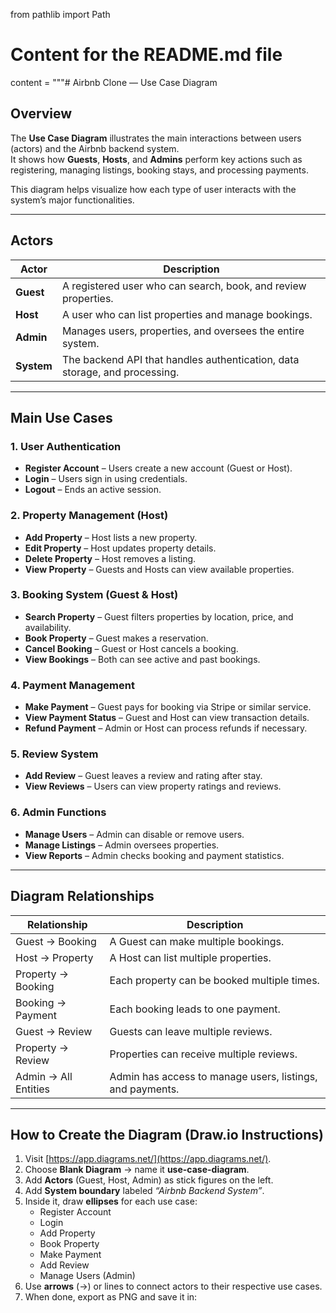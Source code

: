 from pathlib import Path

# Content for the README.md file
content = """# Airbnb Clone — Use Case Diagram

## Overview
The **Use Case Diagram** illustrates the main interactions between users (actors) and the Airbnb backend system.  
It shows how **Guests**, **Hosts**, and **Admins** perform key actions such as registering, managing listings, booking stays, and processing payments.

This diagram helps visualize how each type of user interacts with the system’s major functionalities.

---

## Actors

| Actor | Description |
|--------|--------------|
| **Guest** | A registered user who can search, book, and review properties. |
| **Host** | A user who can list properties and manage bookings. |
| **Admin** | Manages users, properties, and oversees the entire system. |
| **System** | The backend API that handles authentication, data storage, and processing. |

---

## Main Use Cases

### 1. User Authentication
- **Register Account** – Users create a new account (Guest or Host).
- **Login** – Users sign in using credentials.
- **Logout** – Ends an active session.

### 2. Property Management (Host)
- **Add Property** – Host lists a new property.
- **Edit Property** – Host updates property details.
- **Delete Property** – Host removes a listing.
- **View Property** – Guests and Hosts can view available properties.

### 3. Booking System (Guest & Host)
- **Search Property** – Guest filters properties by location, price, and availability.
- **Book Property** – Guest makes a reservation.
- **Cancel Booking** – Guest or Host cancels a booking.
- **View Bookings** – Both can see active and past bookings.

### 4. Payment Management
- **Make Payment** – Guest pays for booking via Stripe or similar service.
- **View Payment Status** – Guest and Host can view transaction details.
- **Refund Payment** – Admin or Host can process refunds if necessary.

### 5. Review System
- **Add Review** – Guest leaves a review and rating after stay.
- **View Reviews** – Users can view property ratings and reviews.

### 6. Admin Functions
- **Manage Users** – Admin can disable or remove users.
- **Manage Listings** – Admin oversees properties.
- **View Reports** – Admin checks booking and payment statistics.

---

## Diagram Relationships

| Relationship | Description |
|---------------|--------------|
| Guest → Booking | A Guest can make multiple bookings. |
| Host → Property | A Host can list multiple properties. |
| Property → Booking | Each property can be booked multiple times. |
| Booking → Payment | Each booking leads to one payment. |
| Guest → Review | Guests can leave multiple reviews. |
| Property → Review | Properties can receive multiple reviews. |
| Admin → All Entities | Admin has access to manage users, listings, and payments. |

---

## How to Create the Diagram (Draw.io Instructions)

1. Visit [https://app.diagrams.net/](https://app.diagrams.net/).  
2. Choose **Blank Diagram** → name it **use-case-diagram**.  
3. Add **Actors** (Guest, Host, Admin) as stick figures on the left.  
4. Add **System boundary** labeled *“Airbnb Backend System”*.  
5. Inside it, draw **ellipses** for each use case:
   - Register Account  
   - Login  
   - Add Property  
   - Book Property  
   - Make Payment  
   - Add Review  
   - Manage Users (Admin)
6. Use **arrows** (→) or lines to connect actors to their respective use cases.
7. When done, export as PNG and save it in:
